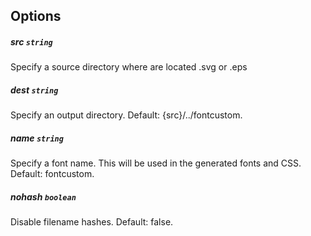 ## Options

##### src ```string```

Specify a source directory where are located .svg or .eps

##### dest ```string```

Specify an output directory. Default: {src}/../fontcustom.

##### name ```string```

Specify a font name. This will be used in the generated fonts and CSS. Default: fontcustom.

##### nohash ```boolean```

Disable filename hashes. Default: false.

[config]: http://fontcustom.github.com/fontcustom/#usage

